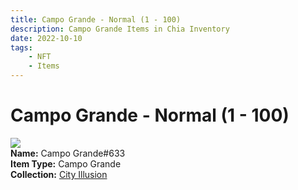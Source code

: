 ```yaml
---
title: Campo Grande - Normal (1 - 100)
description: Campo Grande Items in Chia Inventory
date: 2022-10-10
tags:
    - NFT
    - Items
---
```


# Campo Grande - Normal (1 - 100)
<div class="item_thumbnail">
<img loading="lazy" src="https://yx6i3perwnkbwcda32nb4fjbczwdqkf3ejki43civekvgaua.arweave.net/xfyNvJGzVBs_IY_N_6aHhUhFmw4KLsiVI5sSKkVUwKA"><br/>
<div><strong>Name:</strong> Campo Grande#633</div>
<div><strong>Item Type:</strong> Campo Grande</div>
<div><strong>Collection:</strong> <a href="https://www.spacescan.io/xch/nft/collection/col1lend2dcn558km4wcwta4xnkfv3xpcmlp9kyt0m909emvfxechlyqdl5ndg">City Illusion</a></div>
</div>

